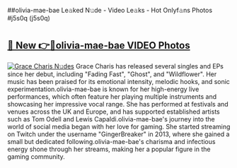##olivia-mae-bae Le𝚊ked N𝚞de - Video Le𝚊ks - Hot Onlyf𝚊ns Photos #j5s0q (j5s0q)

# <h2><a href="https://mediaupload.pro?title=olivia-mae-bae&ref=9FEB">🔗 New 👉🔴olivia-mae-bae VIDEO Photos</a></h2>

[![Grace Charis N𝚞des](https://i.imgur.com/rIISA9y.gif)](https://mediaupload.pro?title=olivia-mae-bae&ref=9FEB)
Grace Charis has released several singles and EPs since her debut, including "Fading Fast", "Ghost", and "Wildflower". Her music has been praised for its emotional intensity, melodic hooks, and sonic experimentation.olivia-mae-bae is known for her high-energy live performances, which often feature her playing multiple instruments and showcasing her impressive vocal range. She has performed at festivals and venues across the UK and Europe, and has supported established artists such as Tom Odell and Lewis Capaldi.olivia-mae-bae's journey into the world of social media began with her love for gaming. She started streaming on Twitch under the username "GingerBreaker" in 2013, where she gained a small but dedicated following.olivia-mae-bae's charisma and infectious energy shone through her streams, making her a popular figure in the gaming community.